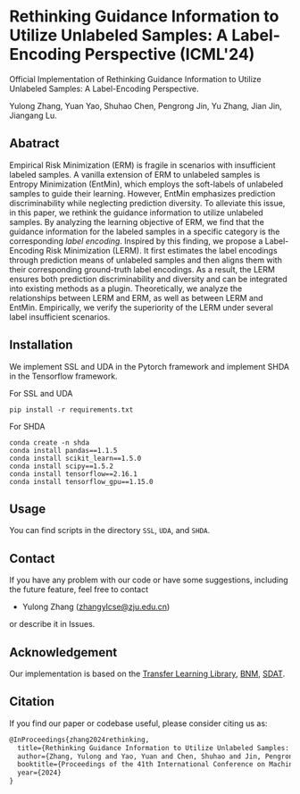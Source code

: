# Rethinking Guidance Information to Utilize Unlabeled Samples: A Label-Encoding Perspective (ICML'24)

Official Implementation of Rethinking Guidance Information to Utilize Unlabeled Samples: A Label-Encoding Perspective.

Yulong Zhang, Yuan Yao, Shuhao Chen, Pengrong Jin, Yu Zhang, Jian Jin, Jiangang Lu.


## Abatract
Empirical Risk Minimization (ERM) is fragile in scenarios with insufficient labeled samples. A vanilla extension of ERM to unlabeled samples is Entropy Minimization (EntMin), which employs the soft-labels of unlabeled samples to guide their learning. However, EntMin emphasizes prediction discriminability while neglecting prediction diversity. To alleviate this issue, in this paper, we rethink the guidance information to utilize unlabeled samples. By analyzing the learning objective of ERM, we find that the guidance information for the labeled samples in a specific category is the corresponding *label encoding*. Inspired by this finding, we propose a Label-Encoding Risk Minimization (LERM). It first estimates the label encodings through prediction means of unlabeled samples and then aligns them with their corresponding ground-truth label encodings. As a result, the LERM ensures both prediction discriminability and diversity and can be integrated into existing methods as a plugin. Theoretically, we analyze the relationships between LERM and ERM, as well as between LERM and EntMin. Empirically, we verify the superiority of the LERM under several label insufficient scenarios.

## Installation

We implement SSL and UDA in the Pytorch framework and implement SHDA in the Tensorflow framework.

For SSL and UDA

```shell
pip install -r requirements.txt
```

For SHDA

```shell
conda create -n shda
conda install pandas==1.1.5
conda install scikit_learn==1.5.0
conda install scipy==1.5.2
conda install tensorflow==2.16.1
conda install tensorflow_gpu==1.15.0
```



## Usage
You can find scripts in the directory `SSL`, `UDA`, and `SHDA`.

## Contact
If you have any problem with our code or have some suggestions, including the future feature, feel free to contact 
- Yulong Zhang (zhangylcse@zju.edu.cn)

or describe it in Issues.


## Acknowledgement

Our implementation is based on the [Transfer Learning Library](https://github.com/thuml/Transfer-Learning-Library), [BNM](https://github.com/cuishuhao/BNM), [SDAT](https://github.com/val-iisc/SDAT).

## Citation
If you find our paper or codebase useful, please consider citing us as:
```latex
@InProceedings{zhang2024rethinking,
  title={Rethinking Guidance Information to Utilize Unlabeled Samples: A Label-Encoding Perspective},
  author={Zhang, Yulong and Yao, Yuan and Chen, Shuhao and Jin, Pengrong and Jin, Jian and Lu Jiangang},
  booktitle={Proceedings of the 41th International Conference on Machine Learning},
  year={2024}
}
